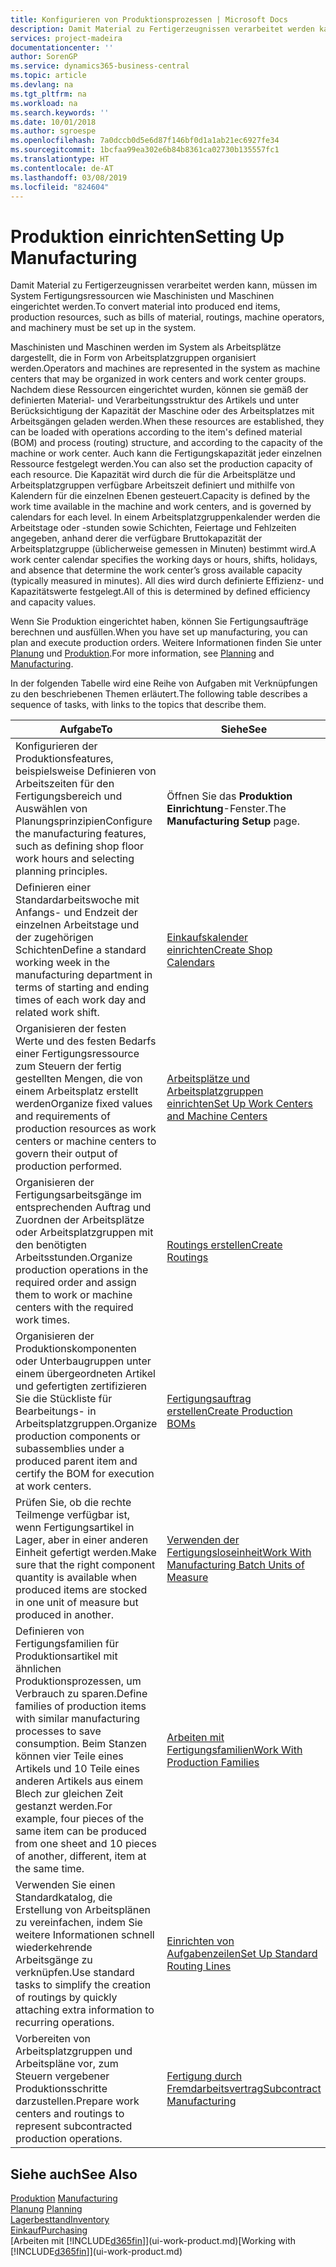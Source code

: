 ```yaml
---
title: Konfigurieren von Produktionsprozessen | Microsoft Docs
description: Damit Material zu Fertigerzeugnissen verarbeitet werden kann, müssen im System Fertigungsressourcen wie Maschinisten und Maschinen eingerichtet werden.
services: project-madeira
documentationcenter: ''
author: SorenGP
ms.service: dynamics365-business-central
ms.topic: article
ms.devlang: na
ms.tgt_pltfrm: na
ms.workload: na
ms.search.keywords: ''
ms.date: 10/01/2018
ms.author: sgroespe
ms.openlocfilehash: 7a0dccb0d5e6d87f146bf0d1a1ab21ec6927fe34
ms.sourcegitcommit: 1bcfaa99ea302e6b84b8361ca02730b135557fc1
ms.translationtype: HT
ms.contentlocale: de-AT
ms.lasthandoff: 03/08/2019
ms.locfileid: "824604"
---
```

# <a name="setting-up-manufacturing"></a><span data-ttu-id="49dc4-103">Produktion einrichten</span><span class="sxs-lookup"><span data-stu-id="49dc4-103">Setting Up Manufacturing</span></span>
<span data-ttu-id="49dc4-104">Damit Material zu Fertigerzeugnissen verarbeitet werden kann, müssen im System Fertigungsressourcen wie Maschinisten und Maschinen eingerichtet werden.</span><span class="sxs-lookup"><span data-stu-id="49dc4-104">To convert material into produced end items, production resources, such as bills of material, routings, machine operators, and machinery must be set up in the system.</span></span>

<span data-ttu-id="49dc4-105">Maschinisten und Maschinen werden im System als Arbeitsplätze dargestellt, die in Form von Arbeitsplatzgruppen organisiert werden.</span><span class="sxs-lookup"><span data-stu-id="49dc4-105">Operators and machines are represented in the system as machine centers that may be organized in work centers and work center groups.</span></span> <span data-ttu-id="49dc4-106">Nachdem diese Ressourcen eingerichtet wurden, können sie gemäß der definierten  Material- und Verarbeitungsstruktur des Artikels und unter Berücksichtigung der Kapazität der Maschine oder des Arbeitsplatzes mit Arbeitsgängen geladen werden.</span><span class="sxs-lookup"><span data-stu-id="49dc4-106">When these resources are established, they can be loaded with operations according to the item's defined material (BOM) and process (routing) structure, and according to the capacity of the machine or work center.</span></span> <span data-ttu-id="49dc4-107">Auch kann die Fertigungskapazität jeder einzelnen Ressource festgelegt werden.</span><span class="sxs-lookup"><span data-stu-id="49dc4-107">You can also set the production capacity of each resource.</span></span> <span data-ttu-id="49dc4-108">Die Kapazität wird durch die für die Arbeitsplätze und Arbeitsplatzgruppen verfügbare Arbeitszeit definiert und mithilfe von Kalendern für die einzelnen Ebenen gesteuert.</span><span class="sxs-lookup"><span data-stu-id="49dc4-108">Capacity is defined by the work time available in the machine and work centers, and is governed by calendars for each level.</span></span> <span data-ttu-id="49dc4-109">In einem Arbeitsplatzgruppenkalender werden die Arbeitstage oder -stunden sowie Schichten, Feiertage und Fehlzeiten angegeben, anhand derer die verfügbare Bruttokapazität der Arbeitsplatzgruppe (üblicherweise gemessen in Minuten) bestimmt wird.</span><span class="sxs-lookup"><span data-stu-id="49dc4-109">A work center calendar specifies the working days or hours, shifts, holidays, and absence that determine the work center’s gross available capacity (typically measured in minutes).</span></span> <span data-ttu-id="49dc4-110">All dies wird durch definierte Effizienz- und Kapazitätswerte festgelegt.</span><span class="sxs-lookup"><span data-stu-id="49dc4-110">All of this is determined by defined efficiency and capacity values.</span></span>  

<span data-ttu-id="49dc4-111">Wenn Sie Produktion eingerichtet haben, können Sie Fertigungsaufträge berechnen und ausfüllen.</span><span class="sxs-lookup"><span data-stu-id="49dc4-111">When you have set up manufacturing, you can plan and execute production orders.</span></span> <span data-ttu-id="49dc4-112">Weitere Informationen finden Sie unter [Planung](production-planning.md) und [Produktion](production-manage-manufacturing.md).</span><span class="sxs-lookup"><span data-stu-id="49dc4-112">For more information, see [Planning](production-planning.md) and [Manufacturing](production-manage-manufacturing.md).</span></span>  

 <span data-ttu-id="49dc4-113">In der folgenden Tabelle wird eine Reihe von Aufgaben mit Verknüpfungen zu den beschriebenen Themen erläutert.</span><span class="sxs-lookup"><span data-stu-id="49dc4-113">The following table describes a sequence of tasks, with links to the topics that describe them.</span></span>   

|<span data-ttu-id="49dc4-114">**Aufgabe**</span><span class="sxs-lookup"><span data-stu-id="49dc4-114">**To**</span></span>|<span data-ttu-id="49dc4-115">**Siehe**</span><span class="sxs-lookup"><span data-stu-id="49dc4-115">**See**</span></span>|  
|------------|-------------|  
|<span data-ttu-id="49dc4-116">Konfigurieren der Produktionsfeatures, beispielsweise Definieren von Arbeitszeiten für den Fertigungsbereich und Auswählen von Planungsprinzipien</span><span class="sxs-lookup"><span data-stu-id="49dc4-116">Configure the manufacturing features, such as defining shop floor work hours and selecting planning principles.</span></span>|<span data-ttu-id="49dc4-117">Öffnen Sie das **Produktion Einrichtung**-Fenster.</span><span class="sxs-lookup"><span data-stu-id="49dc4-117">The **Manufacturing Setup** page.</span></span>|  
|<span data-ttu-id="49dc4-118">Definieren einer Standardarbeitswoche mit Anfangs- und Endzeit der einzelnen Arbeitstage und der zugehörigen Schichten</span><span class="sxs-lookup"><span data-stu-id="49dc4-118">Define a standard working week in the manufacturing department in terms of starting and ending times of each work day and related work shift.</span></span>|[<span data-ttu-id="49dc4-119">Einkaufskalender einrichten</span><span class="sxs-lookup"><span data-stu-id="49dc4-119">Create Shop Calendars</span></span>](production-how-to-create-work-center-calendars.md)|  
|<span data-ttu-id="49dc4-120">Organisieren der festen Werte und des festen Bedarfs einer Fertigungsressource zum Steuern der fertig gestellten Mengen, die von einem Arbeitsplatz erstellt werden</span><span class="sxs-lookup"><span data-stu-id="49dc4-120">Organize fixed values and requirements of production resources as work centers or machine centers to govern their output of production performed.</span></span>|[<span data-ttu-id="49dc4-121">Arbeitsplätze und Arbeitsplatzgruppen einrichten</span><span class="sxs-lookup"><span data-stu-id="49dc4-121">Set Up Work Centers and Machine Centers</span></span>](production-how-to-set-up-work-and-machine-centers.md)|
|<span data-ttu-id="49dc4-122">Organisieren der Fertigungsarbeitsgänge im entsprechenden Auftrag und Zuordnen der Arbeitsplätze oder Arbeitsplatzgruppen mit den benötigten Arbeitsstunden.</span><span class="sxs-lookup"><span data-stu-id="49dc4-122">Organize production operations in the required order and assign them to work or machine centers with the required work times.</span></span>|[<span data-ttu-id="49dc4-123">Routings erstellen</span><span class="sxs-lookup"><span data-stu-id="49dc4-123">Create Routings</span></span>](production-how-to-create-routings.md)|
|<span data-ttu-id="49dc4-124">Organisieren der Produktionskomponenten oder Unterbaugruppen unter einem übergeordneten Artikel und gefertigten zertifizieren Sie die Stückliste für Bearbeitungs- in Arbeitsplatzgruppen.</span><span class="sxs-lookup"><span data-stu-id="49dc4-124">Organize production components or subassemblies under a produced parent item and certify the BOM for execution at work centers.</span></span>|[<span data-ttu-id="49dc4-125">Fertigungsauftrag erstellen</span><span class="sxs-lookup"><span data-stu-id="49dc4-125">Create Production BOMs</span></span>](production-how-to-create-production-boms.md)|
|<span data-ttu-id="49dc4-126">Prüfen Sie, ob die rechte Teilmenge verfügbar ist, wenn Fertigungsartikel in Lager, aber in einer anderen Einheit gefertigt werden.</span><span class="sxs-lookup"><span data-stu-id="49dc4-126">Make sure that the right component quantity is available when produced items are stocked in one unit of measure but produced in another.</span></span>|[<span data-ttu-id="49dc4-127">Verwenden der Fertigungsloseinheit</span><span class="sxs-lookup"><span data-stu-id="49dc4-127">Work With Manufacturing Batch Units of Measure</span></span>](production-how-to-use-the-manufacturing-batch-unit-of-measure.md)|  
|<span data-ttu-id="49dc4-128">Definieren von Fertigungsfamilien für Produktionsartikel mit ähnlichen Produktionsprozessen, um Verbrauch zu sparen.</span><span class="sxs-lookup"><span data-stu-id="49dc4-128">Define families of production items with similar manufacturing processes to save consumption.</span></span> <span data-ttu-id="49dc4-129">Beim Stanzen können vier Teile eines Artikels und 10 Teile eines anderen Artikels aus einem Blech zur gleichen Zeit gestanzt werden.</span><span class="sxs-lookup"><span data-stu-id="49dc4-129">For example, four pieces of the same item can be produced from one sheet and 10 pieces of another, different, item at the same time.</span></span>|[<span data-ttu-id="49dc4-130">Arbeiten mit Fertigungsfamilien</span><span class="sxs-lookup"><span data-stu-id="49dc4-130">Work With Production Families</span></span>](production-how-work-family.md)|
|<span data-ttu-id="49dc4-131">Verwenden Sie einen Standardkatalog, die Erstellung von Arbeitsplänen zu vereinfachen, indem Sie weitere Informationen schnell wiederkehrende Arbeitsgänge zu verknüpfen.</span><span class="sxs-lookup"><span data-stu-id="49dc4-131">Use standard tasks to simplify the creation of routings by quickly attaching extra information to recurring operations.</span></span>|[<span data-ttu-id="49dc4-132">Einrichten von Aufgabenzeilen</span><span class="sxs-lookup"><span data-stu-id="49dc4-132">Set Up Standard Routing Lines</span></span>](production-how-set-up-standard-routing-lines.md)|  
|<span data-ttu-id="49dc4-133">Vorbereiten von Arbeitsplatzgruppen und Arbeitspläne vor, zum Steuern vergebener Produktionsschritte darzustellen.</span><span class="sxs-lookup"><span data-stu-id="49dc4-133">Prepare work centers and routings to represent subcontracted production operations.</span></span>|[<span data-ttu-id="49dc4-134">Fertigung durch Fremdarbeitsvertrag</span><span class="sxs-lookup"><span data-stu-id="49dc4-134">Subcontract Manufacturing</span></span>](production-how-to-subcontract-manufacturing.md)|  

## <a name="see-also"></a><span data-ttu-id="49dc4-135">Siehe auch</span><span class="sxs-lookup"><span data-stu-id="49dc4-135">See Also</span></span>
<span data-ttu-id="49dc4-136">[Produktion](production-manage-manufacturing.md)  </span><span class="sxs-lookup"><span data-stu-id="49dc4-136">[Manufacturing](production-manage-manufacturing.md)  </span></span>  
<span data-ttu-id="49dc4-137">[Planung](production-planning.md) </span><span class="sxs-lookup"><span data-stu-id="49dc4-137">[Planning](production-planning.md) </span></span>  
[<span data-ttu-id="49dc4-138">Lagerbesttand</span><span class="sxs-lookup"><span data-stu-id="49dc4-138">Inventory</span></span>](inventory-manage-inventory.md)  
[<span data-ttu-id="49dc4-139">Einkauf</span><span class="sxs-lookup"><span data-stu-id="49dc4-139">Purchasing</span></span>](purchasing-manage-purchasing.md)  
<span data-ttu-id="49dc4-140">[Arbeiten mit [!INCLUDE[d365fin](includes/d365fin_md.md)]](ui-work-product.md)</span><span class="sxs-lookup"><span data-stu-id="49dc4-140">[Working with [!INCLUDE[d365fin](includes/d365fin_md.md)]](ui-work-product.md)</span></span>
